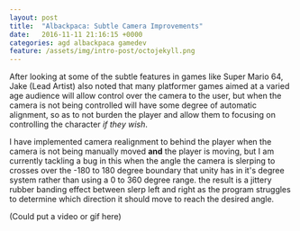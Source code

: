 ```yaml
---
layout: post
title:  "Albackpaca: Subtle Camera Improvements"
date:   2016-11-11 21:16:15 +0000
categories: agd albackpaca gamedev
feature: /assets/img/intro-post/octojekyll.png
---
```


After looking at some of the subtle features in games like Super Mario 64, Jake (Lead Artist) also noted that many platformer games aimed at a varied age audience will allow control over the camera to the user, but when the camera is not being controlled will have some degree of automatic alignment, so as to not burden the player and allow them to focusing on controlling the character *if they wish*.

I have implemented camera realignment to behind the player when the camera is not being manually moved **and** the player is moving, but I am currently tackling a bug in this when the angle the camera is slerping to crosses over the -180 to 180 degree boundary that unity has in it's degree system rather than using a 0 to 360 degree range. the result is a jittery rubber banding effect between slerp left and right as the program struggles to determine which direction it should move to reach the desired angle.

(Could put a video or gif here)






